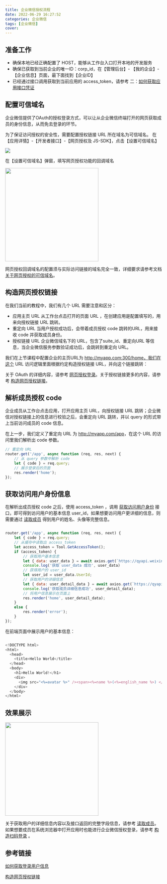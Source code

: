 ```yaml
---
title: 企业微信授权流程
date: 2022-06-29 16:27:52
categories: 企业微信
tags: [企业微信]
cover: 
---
```


## 准备工作

- 确保本地已经正确配置了 HOST，能够从工作台入口打开本地的开发服务
- 确保已获取到当前企业的唯一ID：corp_id，在【管理后台】- 【我的企业】-【企业信息】页面，最下面找到【企业ID】
- 已经通过接口调用获取到当前应用的 access_token，请参考 二：<a href="https://developer.work.weixin.qq.com/tutorial/detail/46" target="_blank" >如何获取应用接口凭证</a>

## 配置可信域名

企业微信提供了OAuth的授权登录方式，可以让从企业微信终端打开的网页获取成员的身份信息，从而免去登录的环节。

为了保证访问授权的安全性，需要配置授权链接 URL 所在域名为可信域名。
在【应用详情】-【开发者接口】-【网页授权及 JS-SDK】，点击【设置可信域名】

<img src="http://t-blog-images.aijs.top/img/20220629163014.webp" />

在【设置可信域名】弹窗，填写网页授权功能的回调域名

<img src="http://t-blog-images.aijs.top/img/20220629163042.webp" width=300 />

网页授权回调域名的配置须与实际访问链接的域名完全一致，详细要求请参考文档 <a href="https://developer.work.weixin.qq.com/document/path/91335#%E5%85%B3%E4%BA%8E%E7%BD%91%E9%A1%B5%E6%8E%88%E6%9D%83%E7%9A%84%E5%8F%AF%E4%BF%A1%E5%9F%9F%E5%90%8D" target="_blank" >关于网页授权的可信域名</a>。

## 构造网页授权链接

在我们当前的教程中，我们有几个 URL 需要注意和区分：

- 应用主页 URL
从工作台点击打开的页面 URL ，在创建应用是配置填写的，用来向授权链接 URL 跳转。
- 重定向 URL
当用户授权成功后，会带着成员授权 code 跳转的URL，用来接收 code 并获取成员身份。
- 授权链接 URL
企业微信域名下的 URL，包含了suite_id、重定向URL 等信息，当企业微信服务参数验证成功后，会跳转到重定向 URL。

我们在上节课程中配置企业的主页URL为 <a href="http://myapp.com:300/home%EF%BC%8C%E6%88%91%E4%BB%AC%E5%9C%A8%E8%BF%99%E4%B8%AA" target="_blank" >http://myapp.com:300/home，我们在这个 URL</a> 访问逻辑里面根据约定构造授权链接 URL，并向这个链接跳转：

关于 OAuth 的详细内容，请参考 <a href="https://developer.work.weixin.qq.com/document/path/91119" target="_blank" >网页授权登录</a>。关于授权链接更多的内容，请参考 <a href="https://developer.work.weixin.qq.com/document/path/91022" target="_blank" >构造网页授权链接</a>。 

## 解析成员授权 code

企业成员从工作台点击应用，打开应用主页 URL，向授权链接 URL 跳转；企业微信对授权链接上的信息进行校验之后，会重定向 URL 跳转，并以 query 的形式带上当前访问成员的 code 信息。

在上一步，我们定义了重定向 URL 为 <a href="http://myapp.com/app%EF%BC%8C%E5%9C%A8%E8%BF%99%E4%B8%AA" target="_blank" > http://myapp.com/app</a>，在这个 URL 的访问里我们解析出 code 参数。

```js
// 重定向 URL 
router.get('/app', async function (req, res, next) {    
    // 从 query 参数中解析 code
    let { code } = req.query;
    // 展示登录后的页面
    res.render('home');
});

```

## 获取访问用户身份信息

在解析出成员授权 code 之后，使用 access_token ，调用 <a href="https://developer.work.weixin.qq.com/document/path/91023" target="_blank" >获取访问用户身份</a> 接口，即可得到访问用户的基本信息 user_id，如果想要访问用户更详细的信息，则需要通过 <a href="https://developer.work.weixin.qq.com/document/path/90196" target="_blank" >读取成员</a> 得到用户的姓名、头像等完整信息。


```js

router.get('/app', async function (req, res, next) {
    let { code } = req.query;
    // 从缓存中读取出 access_token
    let access_token = Tool.GetAccessToken();
    if (access_token) {
        // 获取用户基本信息
        let { data: user_data } = await axios.get(`https://qyapi.weixin.qq.com/cgi-bin/user/getuserinfo?access_token=${access_token}&amp;code=${code}`);
        console.log('获取 user_data 成功', user_data)
        // 获得用户的 user_id
        let user_id = user_data.UserId;
        // 获取用户的详细信息
        let { data: user_detail_data } = await axios.get(`https://qyapi.weixin.qq.com/cgi-bin/user/get?access_token=${access_token}&amp;userid=${user_id}`);
        console.log('获取成员详细信息成功', user_detail_data);
        // 将用户信息展示在页面上
        res.render('home', user_detail_data);
    }
    else {
        res.render('error');
    }
});
```
在前端页面中展示用户的基本信息：

```js

<!DOCTYPE html>
<html>
  <head>
    <title>Hello World</title>
  </head>
  <body>
    <h1>Hello World!</h1>
    <div>
      <img src="<%=avatar %>" /><span><%=name %>(<%=english_name %>) </span>      
    </div>
  </body>
</html>

```

## 效果展示

<img src="http://t-blog-images.aijs.top/img/20220629163741.webp" width=300/>


关于获取用户的详细信息内容以及接口返回的完整字段信息，请参考 <a href="https://developer.work.weixin.qq.com/document/path/90196" target="_blank" >读取成员</a>。如果想要成员在系统浏览器中打开应用时也能进行企业微信授权登录，请参考 <a href="https://developer.work.weixin.qq.com/document/path/91025" target="_blank" >构造扫码登录</a> 。


## 参考链接

<a href="https://developer.work.weixin.qq.com/tutorial/detail/47" target="_blank" >如何获取登录用户信息</a>

<a href="https://developer.work.weixin.qq.com/document/path/91022" target="_blank" >构造网页授权链接</a>
